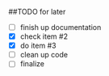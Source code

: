 ##TODO for later

- [ ] finish up documentation
- [x] check item #2
- [x] do item #3
- [ ] clean up code
- [ ] finalize 